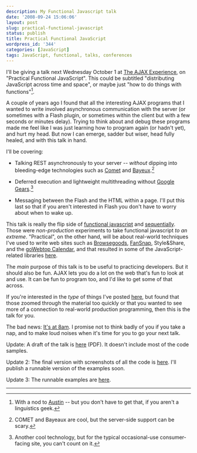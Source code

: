 ```yaml
---
description: My Functional Javascript talk
date: '2008-09-24 15:06:06'
layout: post
slug: practical-functional-javascript
status: publish
title: Practical Functional JavaScript
wordpress_id: '344'
categories: [JavaScript]
tags: JavaScript, functional, talks, conferences
---
```


I'll be giving a talk next Wednesday October 1 at [The AJAX Experience](http://ajaxexperience.techtarget.com/east/index.html), on "Practical Functional JavaScript".  This could be subtitled "distributing JavaScript across time and space", or maybe just "how to do things with functions"[^1].

<!-- more -->

A couple of years ago I found that all the interesting AJAX programs that I wanted to write involved asynchronous communication with the server (or sometimes with a Flash plugin, or sometimes within the client but with a few seconds or minutes delay). Trying to think about and debug these programs made me feel like I was just learning how to program again (or hadn't yet), and hurt my head.  But now I can emerge, sadder but wiser, head fully healed, and with this talk in hand.

I'll be covering:

* Talking REST asynchronously to your server -- *without* dipping into bleeding-edge technologies such as [Comet](http://en.wikipedia.org/wiki/Comet_(programming)) and [Bayeux](http://svn.xantus.org/shortbus/trunk/bayeux/bayeux.html).[^2]

* Deferred execution and lightweight multithreading without [Google Gears](http://code.google.com/apis/gears/api_workerpool.html).[^3]

* Messaging between the Flash and the HTML within a page.  I'll put this last so that if you aren't interested in Flash you don't have to worry about when to wake up.

This talk is really the flip side of [functional javascript](http://osteele.com/sources/javascript/functional/) and [sequentially](http://osteele.com/sources/javascript/sequentially/). Those were *non-production* experiments to take functional javascript _to an extreme_.  "Practical", on the other hand, will be about real-world techniques I've used to write web sites such as [Browsegoods](http://browsegoods.com), [FanSnap](http://fansnap.com), Style&amp;Share, and the [goWebtop Calendar](http://www.gowebtop.com), and that resulted in some of the JavaScript-related libraries [here](http://github.com/osteele).

The *main* purpose of this talk is to be useful to practicing developers.  But it should also be fun.  AJAX lets you do a lot on the web that's fun to look at and use.  It can be fun to program too, and I'd like to get some of that across.

If you're interested in the *type* of things I've posted [here](/category/javascript), but found that those zoomed through the material too quickly or that you wanted to see more of a connection to real-world production programming, then this is the talk for you.

The bad news: [It's at 8am](http://ajaxexperience.techtarget.com/east/html/eventsataglance.html).  I promise not to think badly of you if you take a nap, and to make loud noises when it's time for you to go your next talk.

Update: A draft of the talk is [here](http://osteele.com/talks/Oliver_Steele_Functional_JavaScript_v2.pdf) (PDF).  It doesn't include most of the code samples.

Update 2: The final version with screenshots of all the code is [here](http://www.slideshare.net/osteele/oliver-steele-functional-javascript-presentation).  I'll publish a runnable version of the examples soon.

Update 3: The runnable examples are [here](/2008/10/code-samples-from-practical-functional-javascript).

---

[^1]: With a nod to [Austin](http://en.wikipedia.org/wiki/J._L._Austin#How_to_Do_Things_With_Words) -- but you don't have to get that, if you aren't a linguistics geek.

[^2]: COMET and Bayeaux are cool, but the server-side support can be scary.

[^3]: Another cool technology, but for the typical occasional-use consumer-facing site, you can't count on it.
